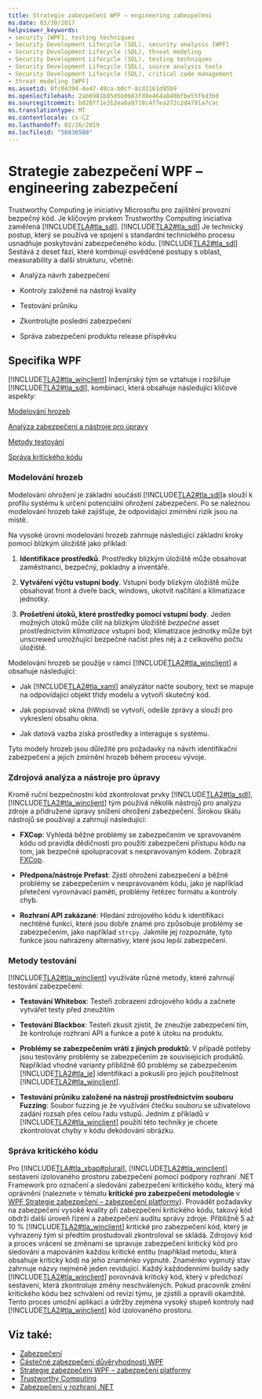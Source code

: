 ```yaml
---
title: Strategie zabezpečení WPF – engineering zabezpečení
ms.date: 03/30/2017
helpviewer_keywords:
- security [WPF], testing techniques
- Security Development Lifecycle (SDL), security analysis [WPF]
- Security Development Lifecycle (SDL), threat modeling
- Security Development Lifecycle (SDL), testing techniques
- Security Development Lifecycle (SDL), source analysis tools
- Security Development Lifecycle (SDL), critical code management
- threat modeling [WPF]
ms.assetid: 0fc04394-4e47-49ca-b0cf-8cd1161d95b9
ms.openlocfilehash: 2ab6981b85d5b0663fd8e464a840bfbe55f6d3b0
ms.sourcegitcommit: bd28ff1e312eaba9718c4f7ea272c2d4781a7cac
ms.translationtype: MT
ms.contentlocale: cs-CZ
ms.lasthandoff: 02/26/2019
ms.locfileid: "56836588"
---
```

# <a name="wpf-security-strategy---security-engineering"></a>Strategie zabezpečení WPF – engineering zabezpečení
Trustworthy Computing je iniciativy Microsoftu pro zajištění provozní bezpečný kód. Je klíčovým prvkem Trustworthy Computing iniciativa zaměřená [!INCLUDE[TLA#tla_sdl](../../../includes/tlasharptla-sdl-md.md)]. [!INCLUDE[TLA2#tla_sdl](../../../includes/tla2sharptla-sdl-md.md)] Je technický postup, který se používá ve spojení s standardní technického procesu usnadňuje poskytování zabezpečeného kódu. [!INCLUDE[TLA2#tla_sdl](../../../includes/tla2sharptla-sdl-md.md)] Sestává z deset fází, které kombinují osvědčené postupy s oblast, measurability a další strukturu, včetně:  
  
-   Analýza návrh zabezpečení  
  
-   Kontroly založené na nástroji kvality  
  
-   Testování průniku  
  
-   Zkontrolujte poslední zabezpečení  
  
-   Správa zabezpečení produktu release příspěvku  
  
## <a name="wpf-specifics"></a>Specifika WPF  
 [!INCLUDE[TLA2#tla_winclient](../../../includes/tla2sharptla-winclient-md.md)] Inženýrský tým se vztahuje i rozšiřuje [!INCLUDE[TLA2#tla_sdl](../../../includes/tla2sharptla-sdl-md.md)], kombinaci, která obsahuje následující klíčové aspekty:  
  
 [Modelování hrozeb](#threat_modeling)  
  
 [Analýza zabezpečení a nástroje pro úpravy](#tools)  
  
 [Metody testování](#techniques)  
  
 [Správa kritického kódu](#critical_code)  
  
<a name="threat_modeling"></a>   
### <a name="threat-modeling"></a>Modelování hrozeb  
 Modelování ohrožení je základní součástí [!INCLUDE[TLA2#tla_sdl](../../../includes/tla2sharptla-sdl-md.md)]a slouží k profilu systému k určení potenciální ohrožení zabezpečení. Po se naleznou modelování hrozeb také zajišťuje, že odpovídající zmírnění rizik jsou na místě.  
  
 Na vysoké úrovni modelování hrozeb zahrnuje následující základní kroky pomocí blízkým úložiště jako příklad:  
  
1.  **Identifikace prostředků**. Prostředky blízkým úložiště může obsahovat zaměstnanci, bezpečný, pokladny a inventáře.  
  
2.  **Vytváření výčtu vstupní body**. Vstupní body blízkým úložiště může obsahovat front a dveře back, windows, ukotvit načítání a klimatizace jednotky.  
  
3.  **Prošetření útoků, které prostředky pomocí vstupní body**. Jeden možných útoků může cílit na blízkým úložiště *bezpečné* asset prostřednictvím *klimatizace* vstupní bod; klimatizace jednotky může být unscrewed umožňující bezpečné načíst přes něj a z celkového počtu úložiště.  
  
 Modelování hrozeb se použije v rámci [!INCLUDE[TLA2#tla_winclient](../../../includes/tla2sharptla-winclient-md.md)] a obsahuje následující:  
  
-   Jak [!INCLUDE[TLA2#tla_xaml](../../../includes/tla2sharptla-xaml-md.md)] analyzátor načte soubory, text se mapuje na odpovídající objekt třídy modelu a vytvoří skutečný kód.  
  
-   Jak popisovač okna (hWnd) se vytvoří, odešle zprávy a slouží pro vykreslení obsahu okna.  
  
-   Jak datová vazba získá prostředky a interaguje s systému.  
  
 Tyto modely hrozeb jsou důležité pro požadavky na návrh identifikační zabezpečení a jejich zmírnění hrozeb během procesu vývoje.  
  
<a name="tools"></a>   
### <a name="source-analysis-and-editing-tools"></a>Zdrojová analýza a nástroje pro úpravy  
 Kromě ruční bezpečnostní kód zkontrolovat prvky [!INCLUDE[TLA2#tla_sdl](../../../includes/tla2sharptla-sdl-md.md)], [!INCLUDE[TLA2#tla_winclient](../../../includes/tla2sharptla-winclient-md.md)] tým používá několik nástrojů pro analýzu zdroje a přidružené úpravy snížení ohrožení zabezpečení. Širokou škálu nástrojů se používají a zahrnují následující:  
  
-   **FXCop**: Vyhledá běžné problémy se zabezpečením ve spravovaném kódu od pravidla dědičnosti pro použití zabezpečení přístupu kódu na tom, jak bezpečně spolupracovat s nespravovaným kódem. Zobrazit [FXCop](https://docs.microsoft.com/previous-versions/dotnet/netframework-3.0/bb429476%28v=vs.80%29).  
  
-   **Předpona/nástroje Prefast**: Zjistí ohrožení zabezpečení a běžné problémy se zabezpečením v nespravovaném kódu, jako je například přetečení vyrovnávací paměti, problémy řetězec formátu a kontroly chyb.  
  
-   **Rozhraní API zakázané**: Hledání zdrojového kódu k identifikaci nechtěné funkcí, které jsou dobře známé pro způsobuje problémy se zabezpečením, jako například `strcpy`. Jakmile jej rozpoznáte, tyto funkce jsou nahrazeny alternativy, které jsou lepší zabezpečení.  
  
<a name="techniques"></a>   
### <a name="testing-techniques"></a>Metody testování  
 [!INCLUDE[TLA2#tla_winclient](../../../includes/tla2sharptla-winclient-md.md)] využíváte různé metody, které zahrnují testování zabezpečení:  
  
-   **Testování Whitebox**: Testeři zobrazení zdrojového kódu a začnete vytvářet testy před zneužitím  
  
-   **Testování Blackbox**: Testeři zkusit zjistit, že zneužije zabezpečení tím, že kontroluje rozhraní API a funkce a poté k útoku na produktu.  
  
-   **Problémy se zabezpečením vrátí z jiných produktů**: V případě potřeby jsou testovány problémy se zabezpečením ze souvisejících produktů. Například vhodné varianty přibližně 60 problémy se zabezpečením [!INCLUDE[TLA2#tla_ie](../../../includes/tla2sharptla-ie-md.md)] identifikaci a pokusili pro jejich použitelnost [!INCLUDE[TLA2#tla_winclient](../../../includes/tla2sharptla-winclient-md.md)].  
  
-   **Testování průniku založené na nástroji prostřednictvím souboru Fuzzing**: Soubor fuzzing je že využívání čtečku souboru se uživatelovo zadání rozsah přes celou řadu vstupů. Jedním z příkladů v [!INCLUDE[TLA2#tla_winclient](../../../includes/tla2sharptla-winclient-md.md)] použití této techniky je chcete zkontrolovat chyby v kódu dekódování obrázku.  
  
<a name="critical_code"></a>   
### <a name="critical-code-management"></a>Správa kritického kódu  
 Pro [!INCLUDE[TLA#tla_xbap#plural](../../../includes/tlasharptla-xbapsharpplural-md.md)], [!INCLUDE[TLA2#tla_winclient](../../../includes/tla2sharptla-winclient-md.md)] sestavení izolovaného prostoru zabezpečení pomocí podpory rozhraní .NET Framework pro označení a sledování zabezpečení kritického kódu, který má oprávnění (naleznete v tématu **kritické pro zabezpečení metodologie** v [WPF Strategie zabezpečení – zabezpečení platformy](../../../docs/framework/wpf/wpf-security-strategy-platform-security.md)). Provádět požadavky na zabezpečení vysoké kvality při zabezpečení kritického kódu, takový kód obdrží další úroveň řízení a zabezpečení auditu správy zdroje. Přibližně 5 až 10 % [!INCLUDE[TLA2#tla_winclient](../../../includes/tla2sharptla-winclient-md.md)] kritické pro zabezpečení kód, který je vyhrazený tým si předtím prostudovali zkontroloval se skládá. Zdrojový kód a proces vrácení se změnami se spravuje zabezpečení kritický kód pro sledování a mapováním každou kritické entitu (například metodu, která obsahuje kritický kód) na jeho znaménko vypnuté. Znaménko vypnutý stav zahrnuje názvy nejméně jeden revidující. Každý každodenními buildy sady [!INCLUDE[TLA2#tla_winclient](../../../includes/tla2sharptla-winclient-md.md)] porovnává kritický kód, který v předchozí sestavení, která zkontroluje změny neschválených. Pokud pracovník změní kritického kódu bez schválení od revizí týmu, je zjistili a opravili okamžitě. Tento proces umožní aplikaci a údržby zejména vysoký stupeň kontroly nad [!INCLUDE[TLA2#tla_winclient](../../../includes/tla2sharptla-winclient-md.md)] kód izolovaného prostoru.  
  
## <a name="see-also"></a>Viz také:
- [Zabezpečení](../../../docs/framework/wpf/security-wpf.md)
- [Částečné zabezpečení důvěryhodnosti WPF](../../../docs/framework/wpf/wpf-partial-trust-security.md)
- [Strategie zabezpečení WPF – zabezpečení platformy](../../../docs/framework/wpf/wpf-security-strategy-platform-security.md)
- [Trustworthy Computing](https://www.microsoft.com/mscorp/twc/default.mspx)
- [Zabezpečení v rozhraní .NET](../../standard/security/index.md)
